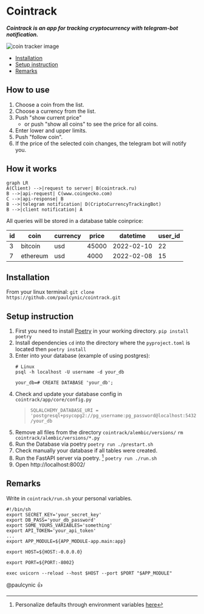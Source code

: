 # Cointrack
***Cointrack is an app for tracking cryptocurrency with telegram-bot notification.***

![coin tracker image](../master/docs/_static/ex_show_price.png)

- [Installation](#installation)
- [Setup instruction](#setup-instruction)
- [Remarks](#remarks)

## How to use

1. Choose a coin from the list.
2. Choose a currency from the list.
3. Push "show current price" 
   - or push "show all coins" to see the price for all coins.
4. Enter lower and upper limits.
5. Push "follow coin".
6. If the price of the selected coin changes, the telegram bot will notify you. 

## How it works

```mermaid
graph LR
A(Client) -->|request to server| B(cointrack.ru)
B -->|api-request| C(www.coingecko.com)
C -->|api-response| B
B -->|telegram notification| D(CriptoCurrencyTrackingBot)
B -->|client notification| A
```
All queries will be stored in a database table coinprice:

|id|coin|currency|price|datetime|user_id|
|--|------|---------|------|-----------|--|
|3|bitcoin|usd|45000|2022-02-10|22|
|7|ethereum|usd|4000|2022-02-08|15|

## Installation

From your linux terminal:
`git clone https://github.com/paulcynic/cointrack.git`

## Setup instruction

1. First you need to install [Poetry](https://python-poetry.org/) in your working directory.
    `pip install poetry`
2. Install dependencies `cd` into the directory where the `pyproject.toml` is located then `poetry install`
3. Enter into your database \(example of using postgres\):
    ```
    # Linux
    psql -h localhost -U username -d your_db

    your_db=# CREATE DATABASE 'your_db';
    ```
4. Check and update your database config in 
    `cointrack/app/core/config.py`
    >`SQLALCHEMY_DATABASE_URI = 'postgresql+psycopg2://pg_username:pg_password@localhost:5432/your_db`
5. Remove all files from the directory `cointrack/alembic/versions/`
    `rm cointrack/alembic/versions/*.py`
6. Run the Database via poetry `poetry run ./prestart.sh`
7. Check manually your database if all tables were created.
8. Run the FastAPI server via poetry. [^note]
    `poetry run ./run.sh`
10. Open http://localhost:8002/
 
## Remarks
Write in `cointrack/run.sh` your personal variables.
```
#!/bin/sh
export SECRET_KEY='your_secret_key'
export DB_PASS='your_db_password'
export SOME_YOURS_VARIABLES='something'
export API_TOKEN='your_api_token'
...
export APP_MODULE=${APP_MODULE-app.main:app}

export HOST=${HOST:-0.0.0.0}

export PORT=${PORT:-8002}

exec uvicorn --reload --host $HOST --port $PORT "$APP_MODULE"
```

@paulcynic :+1:

[^note]: Personalize defaults through environment variables [here](#remarks)

